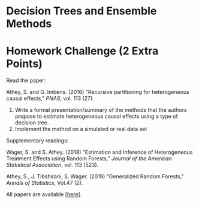 # Decision Trees and Ensemble Methods
# Homework Challenge (2 Extra Points)

Read the paper:

Athey, S. and G. Imbens. (2016) "Recursive partitioning for heterogeneous causal effects," *PNAS*, vol. 113 (27). 

1. Write a formal presentation/summary of the methods that the authors propose to estimate heterogeneous causal effects using a type of decision tree. 
2. Implement the method on a simulated or real data set 

Supplementary readings:

Wager, S. and S. Athey. (2018) "Estimation and Inference of Heterogeneous Treatment Effects using Random Forests," *Journal of the American Statistical Association*, vol. 113 (523).

Athey, S., J. Tibshirani, S. Wager. (2019) "Generalized Random Forests," *Annals of Statistics*, Vol.47 (2). 

All papers are available [[here](https://github.com/jiamingmao/data-analysis/tree/master/Materials/Decision%20Trees%20and%20Ensemble%20Methods)].



 